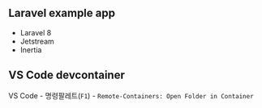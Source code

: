 ## Laravel example app

- Laravel 8
- Jetstream
- Inertia

## VS Code devcontainer

VS Code - 명령팔레트(`F1`) - `Remote-Containers: Open Folder in Container`